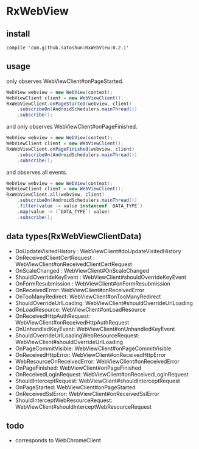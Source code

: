 # RxWebView

## install

```
compile 'com.github.satoshun:RxWebView:0.2.1'
```


## usage

only observes WebViewClient#onPageStarted.

```java
WebView webview = new WebView(context);
WebViewClient client = new WebViewClient();
RxWebViewClient.onPageStarted(webview, client)
    .subscribeOn(AndroidSchedulers.mainThread())
    .subscribe();
```

and only observes WebViewClient#onPageFinished.

```java
WebView webview = new WebView(context);
WebViewClient client = new WebViewClient();
RxWebViewClient.onPageFinished(webview, client)
    .subscribeOn(AndroidSchedulers.mainThread())
    .subscribe();
```

and observes all events.

```java
WebView webview = new WebView(context);
WebViewClient client = new WebViewClient();
RxWebViewClient.all(webview, client)
    .subscribeOn(AndroidSchedulers.mainThread())
    .filter(value -> value instanceof `DATA_TYPE`)
    .map(value -> (`DATA_TYPE`) value)
    .subscribe();
```

## data types(RxWebViewClientData)

- DoUpdateVisitedHistory : WebViewClient#doUpdateVisitedHistory
- OnReceivedClientCertRequest : WebViewClient#onReceivedClientCertRequest
- OnScaleChanged : WebViewClient#OnScaleChanged
- ShouldOverrideKeyEvent : WebViewClient#shouldOverrideKeyEvent
- OnFormResubmission : WebViewClient#onFormResubmission
- OnReceivedError: WebViewClient#onReceivedError
- OnTooManyRedirect: WebViewClient#onTooManyRedirect
- ShouldOverrideUrlLoading: WebViewClient#shouldOverrideUrlLoading
- OnLoadResource: WebViewClient#onLoadResource
- OnReceivedHttpAuthRequest: WebViewClient#onReceivedHttpAuthRequest
- OnUnhandledKeyEvent: WebViewClient#onUnhandledKeyEvent
- ShouldOverrideUrlLoadingWebResourceRequest: WebViewClient#shouldOverrideUrlLoading
- OnPageCommitVisible: WebViewClient#onPageCommitVisible
- OnReceivedHttpError: WebViewClient#onReceivedHttpError
- WebResourceOnReceivedError: WebViewClient#onReceivedError
- OnPageFinished: WebViewClient#onPageFinished
- OnReceivedLoginRequest: WebViewClient#onReceivedLoginRequest
- ShouldInterceptRequest: WebViewClient#shouldInterceptRequest
- OnPageStarted: WebViewClient#onPageStarted
- OnReceivedSslError: WebViewClient#onReceivedSslError
- ShouldInterceptWebResourceRequest: WebViewClient#shouldInterceptWebResourceRequest


## todo

- corresponds to WebChromeClient
